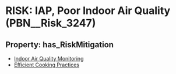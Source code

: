 # RISK: __IAP, Poor Indoor Air Quality__ (PBN__Risk_3247)

## Property: has_RiskMitigation

* [Indoor Air Quality Monitoring](PBN__Mitigation_1773)
* [Efficient Cooking Practices](PBN__Mitigation_1781)

